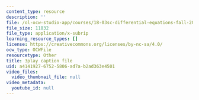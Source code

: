 ```yaml
---
content_type: resource
description: ''
file: /ol-ocw-studio-app/courses/18-03sc-differential-equations-fall-2011/a414192767525806ad7ab2ad363e4501_2-5oq-igwtU.vtt
file_size: 11832
file_type: application/x-subrip
learning_resource_types: []
license: https://creativecommons.org/licenses/by-nc-sa/4.0/
ocw_type: OCWFile
resourcetype: Other
title: 3play caption file
uid: a4141927-6752-5806-ad7a-b2ad363e4501
video_files:
  video_thumbnail_file: null
video_metadata:
  youtube_id: null
---
```

